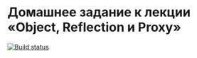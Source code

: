 # Домашнее задание к лекции «Object, Reflection и Proxy»

[![Build status](https://ci.appveyor.com/api/projects/status/fmrhut5rmmv88ijp?svg=true)](https://ci.appveyor.com/project/fff26/object-reflection-proxy)
